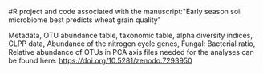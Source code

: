 #R project and code associated with the manuscript:"Early season soil microbiome best predicts wheat grain quality"

Metadata, OTU abundance table, taxonomic table, alpha diversity indices, CLPP data, Abundance of the nitrogen cycle genes, Fungal: Bacterial ratio, Relative abundance of OTUs in PCA axis files needed for the analyses can be found here:
https://doi.org/10.5281/zenodo.7293950
